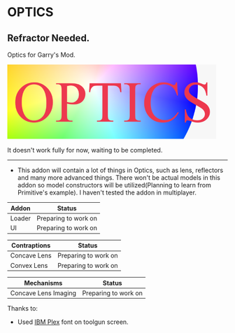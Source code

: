 # OPTICS

## Refractor Needed.

Optics for Garry's Mod.

![picture_logo](/template-logo.png "simple template logo")

It doesn't work fully for now, waiting to be completed.

---

- This addon will contain a lot of things in Optics, such as lens, reflectors and many more advanced things.
  There won't be actual models in this addon so model constructors will be utilized(Planning to learn from Primitive's example). I haven't tested the addon in multiplayer.

| Addon  |        Status        |
| ------ | :------------------: |
| Loader | Preparing to work on |
| UI     | Preparing to work on |

| Contraptions |        Status        |
| ------------ | :------------------: |
| Concave Lens | Preparing to work on |
| Convex Lens  | Preparing to work on |

| Mechanisms           |        Status        |
| -------------------- | :------------------: |
| Concave Lens Imaging | Preparing to work on |

Thanks to:

- Used [IBM Plex](https://github.com/IBM/plex) font on toolgun screen.
